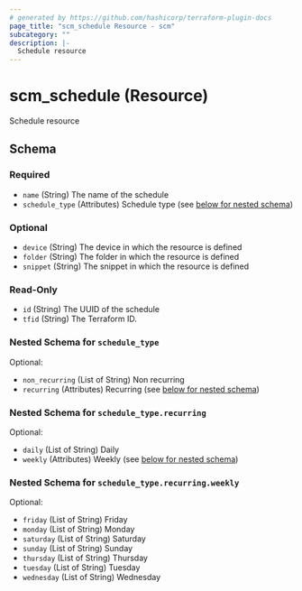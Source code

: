 ```yaml
---
# generated by https://github.com/hashicorp/terraform-plugin-docs
page_title: "scm_schedule Resource - scm"
subcategory: ""
description: |-
  Schedule resource
---
```


# scm_schedule (Resource)

Schedule resource



<!-- schema generated by tfplugindocs -->
## Schema

### Required

- `name` (String) The name of the schedule
- `schedule_type` (Attributes) Schedule type (see [below for nested schema](#nestedatt--schedule_type))

### Optional

- `device` (String) The device in which the resource is defined
- `folder` (String) The folder in which the resource is defined
- `snippet` (String) The snippet in which the resource is defined

### Read-Only

- `id` (String) The UUID of the schedule
- `tfid` (String) The Terraform ID.

<a id="nestedatt--schedule_type"></a>
### Nested Schema for `schedule_type`

Optional:

- `non_recurring` (List of String) Non recurring
- `recurring` (Attributes) Recurring (see [below for nested schema](#nestedatt--schedule_type--recurring))

<a id="nestedatt--schedule_type--recurring"></a>
### Nested Schema for `schedule_type.recurring`

Optional:

- `daily` (List of String) Daily
- `weekly` (Attributes) Weekly (see [below for nested schema](#nestedatt--schedule_type--recurring--weekly))

<a id="nestedatt--schedule_type--recurring--weekly"></a>
### Nested Schema for `schedule_type.recurring.weekly`

Optional:

- `friday` (List of String) Friday
- `monday` (List of String) Monday
- `saturday` (List of String) Saturday
- `sunday` (List of String) Sunday
- `thursday` (List of String) Thursday
- `tuesday` (List of String) Tuesday
- `wednesday` (List of String) Wednesday
